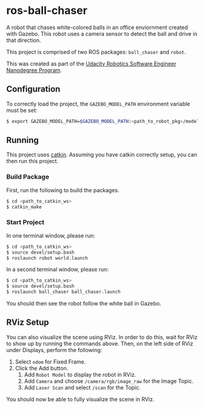 # ros-ball-chaser
A robot that chases white-colored balls in an office enviornment created with Gazebo. This robot uses a camera sensor to detect the ball and drive in that direction.

This project is comprised of two ROS packages: `ball_chaser` and `robot`.

This was created as part of the [Udacity Robotics Software Engineer Nanodegree Program](https://www.udacity.com/course/robotics-software-engineer--nd209).

## Configuration

To correctly load the project, the `GAZEBO_MODEL_PATH` environment 
variable must be set:
```bash
$ export GAZEBO_MODEL_PATH=$GAZEBO_MODEL_PATH:<path_to_robot_pkg>/models
```

## Running

This project uses [catkin](http://wiki.ros.org/catkin). Assuming you have catkin correctly setup, you can then run this project.

### Build Package

First, run the following to build the packages.
```bash
$ cd <path_to_catkin_ws>
$ catkin_make
```

### Start Project

In one terminal window, please run:
```bash
$ cd <path_to_catkin_ws>
$ source devel/setup.bash
$ roslaunch robot world.launch
```

In a second terminal window, please run:
```bash
$ cd <path_to_catkin_ws>
$ source devel/setup.bash
$ roslaunch ball_chaser ball_chaser.launch
```

You should then see the robot follow the white ball in Gazebo.

## RViz Setup

You can also visualize the scene using RViz. In order to do this, wait for RViz to show up by running the commands above. Then, on the left side of RViz under Displays, perform the following:
1. Select `odom` for Fixed Frame.
2. Click the Add button.
   1. Add `Robot Model` to display the robot in RViz.
   2. Add `Camera` and choose `/camera/rgb/image_raw` for the Image Topic.
   3. Add `Laser Scan` and select `/scan` for the Topic.

You should now be able to fully visualize the scene in RViz.
